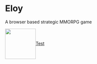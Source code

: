 # Eloy
A browser based strategic MMORPG game

<a href="URL_REDIRECT" target="blank"><img align="center" src="URL_TO_YOUR_IMAGE" height="100" />Test</a>
